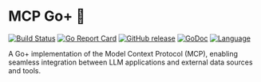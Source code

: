 MCP Go+ 🚀
=====

[![Build Status](https://github.com/goplus/mcp/actions/workflows/go.yml/badge.svg)](https://github.com/goplus/mcp/actions/workflows/go.yml)
[![Go Report Card](https://goreportcard.com/badge/github.com/goplus/mcp)](https://goreportcard.com/report/github.com/goplus/mcp)
[![GitHub release](https://img.shields.io/github/v/tag/goplus/mcp.svg?label=release)](https://github.com/goplus/mcp/releases)
[![GoDoc](https://pkg.go.dev/badge/github.com/goplus/mcp.svg)](https://pkg.go.dev/github.com/goplus/mcp)
[![Language](https://img.shields.io/badge/language-Go+-blue.svg)](https://github.com/goplus/gop)
<!--
[![Coverage Status](https://codecov.io/gh/goplus/mcp/branch/main/graph/badge.svg)](https://codecov.io/gh/goplus/mcp)
-->

A Go+ implementation of the Model Context Protocol (MCP), enabling seamless integration between LLM applications and external data sources and tools.

